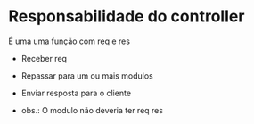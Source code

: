 # Responsabilidade do controller
 É uma uma função com req e res
* Receber req
* Repassar para um ou mais modulos
* Enviar resposta para o cliente

* obs.: O modulo não deveria ter req res
